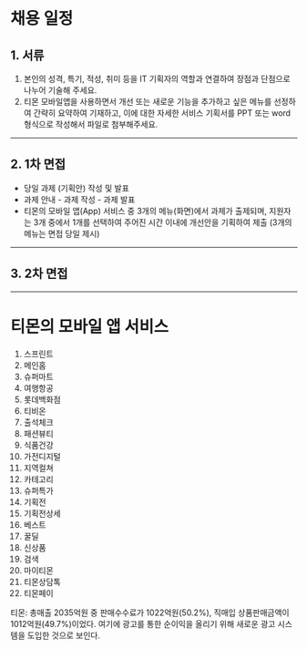 # 채용 일정

## 1. 서류

1. 본인의 성격, 특기, 적성, 취미 등을 IT 기획자의 역할과 연결하여 장점과 단점으로 나누어 기술해 주세요.
2. 티몬 모바일앱을 사용하면서 개선 또는 새로운 기능을 추가하고 싶은 메뉴를 선정하여 간략히 요약하여 기재하고, 이에 대한 자세한 서비스 기획서를 PPT 또는 word 형식으로 작성해서 파일로 첨부해주세요.

---

## 2. 1차 면접

* 당일 과제 (기획안) 작성 및 발표
* 과제 안내 - 과제 작성 - 과제 발표
* 티몬의 모바일 앱(App) 서비스 중 3개의 메뉴(화면)에서 과제가 출제되며, 지원자는 3개 중에서 1개를 선택하여 주어진 시간 이내에 개선안을 기획하여 제출 (3개의 메뉴는 면접 당일 제시)

---

## 3. 2차 면접



---


# 티몬의 모바일 앱 서비스

1. 스프린트
2. 메인홈
3. 슈퍼마트
4. 여행항공
5. 롯데백화점
6. 티비온
7. 출석체크
8. 패션뷰티
9. 식품건강
10. 가전디지털
11. 지역컬쳐
12. 카테고리
13. 슈퍼특가
14. 기획전
15. 기획전상세
16. 베스트
17. 꿀딜
18. 신상품
19. 검색
20. 마이티몬
21. 티몬상담톡
22. 티몬페이







티몬: 총매출 2035억원 중 판매수수료가 1022억원(50.2%), 직매입 상품판매금액이 1012억원(49.7%)이었다. 여기에 광고를 통한 순이익을 올리기 위해 새로운 광고 시스템을 도입한 것으로 보인다.
